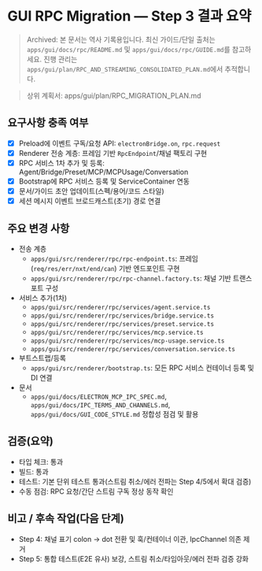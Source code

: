 # GUI RPC Migration — Step 3 결과 요약

> Archived: 본 문서는 역사 기록용입니다. 최신 가이드/단일 출처는 `apps/gui/docs/rpc/README.md` 및 `apps/gui/docs/rpc/GUIDE.md`를 참고하세요. 진행 관리는 `apps/gui/plan/RPC_AND_STREAMING_CONSOLIDATED_PLAN.md`에서 추적합니다.

> 상위 계획서: apps/gui/plan/RPC_MIGRATION_PLAN.md

## 요구사항 충족 여부

- [x] Preload에 이벤트 구독/요청 API: `electronBridge.on`, `rpc.request`
- [x] Renderer 전송 계층: 프레임 기반 `RpcEndpoint`/채널 팩토리 구현
- [x] RPC 서비스 1차 추가 및 등록: Agent/Bridge/Preset/MCP/MCPUsage/Conversation
- [x] Bootstrap에 RPC 서비스 등록 및 ServiceContainer 연동
- [x] 문서/가이드 초안 업데이트(스펙/용어/코드 스타일)
- [x] 세션 메시지 이벤트 브로드캐스트(초기) 경로 연결

## 주요 변경 사항

- 전송 계층
  - `apps/gui/src/renderer/rpc/rpc-endpoint.ts`: 프레임(`req/res/err/nxt/end/can`) 기반 엔드포인트 구현
  - `apps/gui/src/renderer/rpc/rpc-channel.factory.ts`: 채널 기반 트랜스포트 구성
- 서비스 추가(1차)
  - `apps/gui/src/renderer/rpc/services/agent.service.ts`
  - `apps/gui/src/renderer/rpc/services/bridge.service.ts`
  - `apps/gui/src/renderer/rpc/services/preset.service.ts`
  - `apps/gui/src/renderer/rpc/services/mcp.service.ts`
  - `apps/gui/src/renderer/rpc/services/mcp-usage.service.ts`
  - `apps/gui/src/renderer/rpc/services/conversation.service.ts`
- 부트스트랩/등록
  - `apps/gui/src/renderer/bootstrap.ts`: 모든 RPC 서비스 컨테이너 등록 및 DI 연결
- 문서
  - `apps/gui/docs/ELECTRON_MCP_IPC_SPEC.md`, `apps/gui/docs/IPC_TERMS_AND_CHANNELS.md`, `apps/gui/docs/GUI_CODE_STYLE.md` 정합성 점검 및 활용

## 검증(요약)

- 타입 체크: 통과
- 빌드: 통과
- 테스트: 기본 단위 테스트 통과(스트림 취소/에러 전파는 Step 4/5에서 확대 검증)
- 수동 점검: RPC 요청/간단 스트림 구독 정상 동작 확인

## 비고 / 후속 작업(다음 단계)

- Step 4: 채널 표기 colon → dot 전환 및 훅/컨테이너 이관, IpcChannel 의존 제거
- Step 5: 통합 테스트(E2E 유사) 보강, 스트림 취소/타임아웃/에러 전파 검증 강화
